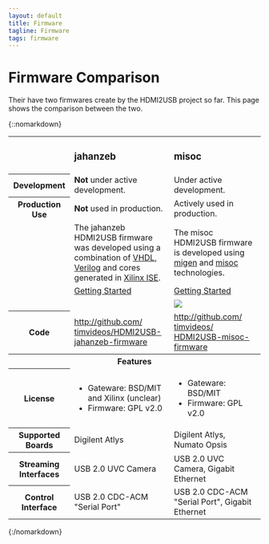```yaml
---
layout: default
title: Firmware
tagline: Firmware
tags: firmware
---
```


# Firmware Comparison

Their have two firmwares create by the HDMI2USB project so far. This page shows
the comparison between the two.

{::nomarkdown}
<table class="firmware">

 <tr class="name">
   <td>&nbsp;</td>
   <td class="fw-jahanzeb"><h3>jahanzeb</h3></td>
   <td class="fw-misoc"><h3>misoc</h3></td>
 </tr>

 <tr class="desc">
   <th>Development</th>
   <td class="fw-jahanzeb"><b>Not</b> under active development.</td>
   <td class="fw-misoc">Under active development.</td>
 </tr>

 <tr class="desc">
   <th>Production Use</th>
   <td class="fw-jahanzeb"><b>Not</b> used in production.</td>
   <td class="fw-misoc">Actively used in production.</td>
 </tr>

 <tr class="desc">
   <td>&nbsp;</td>
   <td class="fw-jahanzeb">
The jahanzeb HDMI2USB firmware was developed using a combination of
<a href="">VHDL</a>, <a href="">Verilog</a> and cores generated in
<a href="">Xilinx ISE</a>.
   </td>
   <td>
The misoc HDMI2USB firmware is developed using
<a href="http://m-labs.hk/gateware.html">migen</a> and
<a href="http://m-labs.hk/gateware.html">misoc</a> technologies.
   </td>
 </tr>

  <tr class="links">
    <td>&nbsp;</td>
    <td class="fw-jahanzeb">
 <a href="../firmware-jahanzeb" title="Getting Started with HDMI2USB Original Firmware" class="btn btn-default">Getting Started</a>
    </td>
    <td class="fw-misoc">
 <a href="../firmware-misoc" title="Getting Started with HDMI2USB misoc Firmware" class="btn btn-default">Getting Started</a>
    </td>
  </tr>

 <tr class="picture">
   <td>&nbsp;</td>
   <td class="fw-jahanzeb"><img class="firmware-pic" src=""></td>
   <td class="fw-misoc"><img class="firmware-pic" src="../img/misoc-logo.png"></td>
 </tr>

 <tr class="code">
   <th>Code</th>
   <td class="fw-jahanzeb"><a href="http://github.com/timvideos/HDMI2USB-jahanzeb-firmware">http://github.com/<wbr>timvideos/<wbr>HDMI2USB-jahanzeb-firmware</a></td>
   <td class="fw-misoc"><a href="http://github.com/timvideos/HDMI2USB-misoc-firmware">http://github.com/<wbr>timvideos/<wbr>HDMI2USB-misoc-firmware</a></td>
 </tr>

 <tr>
   <th class="head" colspan=3>
     Features
   </th>
 </tr>
 <tr>
   <th>License</th>
   <td class="fw-jahanzeb">
    <ul>
      <li>Gateware: BSD/MIT and Xilinx (unclear)</li>
      <li>Firmware: GPL v2.0</li>
    </ul>
   </td>
   <td class="fw-misoc">
    <ul>
      <li>Gateware: BSD/MIT</li>
      <li>Firmware: GPL v2.0</li>
    </ul>
   </td>
 </tr>
 <tr>
   <th>Supported Boards</th>
   <td class="fw-jahanzeb">Digilent Atlys</td>
   <td class="fw-misoc">Digilent Atlys, Numato Opsis</td>
 </tr>
 <tr>
   <th>Streaming Interfaces</th>
   <td class="fw-jahanzeb">USB 2.0 UVC Camera</td>
   <td class="fw-misoc">USB 2.0 UVC Camera, Gigabit Ethernet</a></td>
 </tr>
 <tr>
   <th>Control Interface</th>
   <td class="fw-jahanzeb">USB 2.0 CDC-ACM "Serial Port"</td>
   <td class="fw-misoc">USB 2.0 CDC-ACM "Serial Port", Gigabit Ethernet</a></td>
 </tr>
</table>
{:/nomarkdown}

